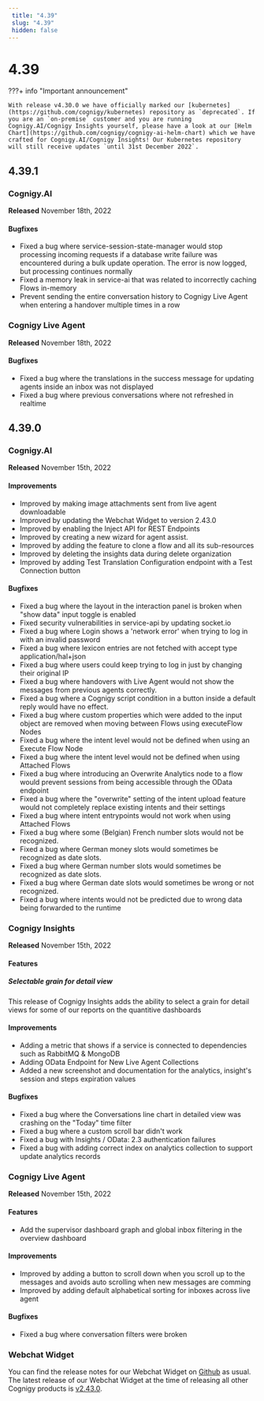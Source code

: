```yaml
---
 title: "4.39" 
 slug: "4.39" 
 hidden: false 
---
```

# 4.39

???+ info "Important announcement"

    With release v4.30.0 we have officially marked our [kubernetes](https://github.com/cognigy/kubernetes) repository as `deprecated`. If you are an `on-premise` customer and you are running Cognigy.AI/Cognigy Insights yourself, please have a look at our [Helm Chart](https://github.com/cognigy/cognigy-ai-helm-chart) which we have crafted for Cognigy.AI/Cognigy Insights! Our Kubernetes repository will still receive updates `until 31st December 2022`.

## 4.39.1

### Cognigy.AI

**Released** November 18th, 2022

#### Bugfixes
- Fixed a bug where service-session-state-manager would stop processing incoming requests if a database write failure was encountered during a bulk update operation. The error is now logged, but processing continues normally
- Fixed a memory leak in service-ai that was related to incorrectly caching Flows in-memory
- Prevent sending the entire conversation history to Cognigy Live Agent when entering a handover multiple times in a row

### Cognigy Live Agent

**Released** November 18th, 2022

#### Bugfixes
- Fixed a bug where the translations in the success message for updating agents inside an inbox was not displayed
- Fixed a bug where previous conversations where not refreshed in realtime

## 4.39.0

### Cognigy.AI

**Released** November 15th, 2022

#### Improvements
- Improved by making image attachments sent from live agent downloadable
- Improved by updating the Webchat Widget to version 2.43.0
- Improved by enabling the Inject API for REST Endpoints
- Improved by creating a new wizard for agent assist.
- Improved by adding the feature to clone a flow and all its sub-resources
- Improved by deleting the insights data during delete organization
- Improved by adding Test Translation Configuration endpoint with a Test Connection button

#### Bugfixes
- Fixed a bug where the layout in the interaction panel is broken when "show data" input toggle is enabled
- Fixed security vulnerabilities in service-api by updating socket.io
- Fixed a bug where Login shows a 'network error' when trying to log in with an invalid password
- Fixed a bug where lexicon entries are not fetched with accept type application/hal+json
- Fixed a bug where users could keep trying to log in just by changing their original IP
- Fixed a bug where handovers with Live Agent would not show the messages from previous agents correctly.
- Fixed a bug where a Cognigy script condition in a button inside a default reply would have no effect.
- Fixed a bug where custom properties which were added to the input object are removed when moving between Flows using executeFlow Nodes
- Fixed a bug where the intent level would not be defined when using an Execute Flow Node
- Fixed a bug where the intent level would not be defined when using Attached Flows
- Fixed a bug where introducing an Overwrite Analytics node to a flow would prevent sessions from being accessible through the OData endpoint
- Fixed a bug where the "overwrite" setting of the intent upload feature would not completely replace existing intents and their settings
- Fixed a bug where intent entrypoints would not work when using Attached Flows
- Fixed a bug where some (Belgian) French number slots would not be recognized.
- Fixed a bug where German money slots would sometimes be recognized as date slots.
- Fixed a bug where German number slots would sometimes be recognized as date slots.
- Fixed a bug where German date slots would sometimes be wrong or not recognized.
- Fixed a bug where intents would not be predicted due to wrong data being forwarded to the runtime

### Cognigy Insights

**Released** November 15th, 2022

#### Features
##### Selectable grain for detail view
This release of Cognigy Insights adds the ability to select a grain for detail views for some of our reports on the quantitive dashboards

#### Improvements
- Adding a metric that shows if a service is connected to dependencies such as RabbitMQ & MongoDB
- Adding OData Endpoint for New Live Agent Collections
- Added a new screenshot and documentation for the analytics, insight's session and steps expiration values

#### Bugfixes
- Fixed a bug where the Conversations line chart in detailed view was crashing on the "Today" time filter
- Fixed a bug where a custom scroll bar didn't work
- Fixed a bug with Insights / OData: 2.3 authentication failures
- Fixed a bug with adding correct index on analytics collection to support update analytics records

### Cognigy Live Agent

**Released** November 15th, 2022

#### Features

- Add the supervisor dashboard graph and global inbox filtering in the overview dashboard

#### Improvements
- Improved by adding a button to scroll down when you scroll up to the messages and avoids auto scrolling when new messages are comming
- Improved by adding default alphabetical sorting for inboxes across live agent

#### Bugfixes
-  Fixed a bug where conversation filters were broken

### Webchat Widget

You can find the release notes for our Webchat Widget on [Github](https://github.com/Cognigy/WebchatWidget/releases) as usual. The latest release of our Webchat Widget at the time of releasing all other Cognigy products is [v2.43.0](https://github.com/Cognigy/WebchatWidget/releases/tag/v2.43.0).